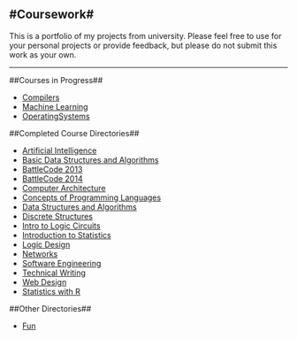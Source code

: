 #Coursework#
-----------
This is a portfolio of my projects from university. Please feel free to use for your personal projects or provide feedback, but please do not submit this work as your own. 
________________

##Courses in Progress##
* [Compilers](Compilers/)
* [Machine Learning](MachineLearning/)
* [OperatingSystems](OperatingSystems/)

##Completed Course Directories##
* [Artificial Intelligence](Previous%20Classes/Artificial%20Intelligence/)
* [Basic Data Structures and Algorithms](Previous%20Classes/Basic%20Data%20Structures/)
* [BattleCode 2013](Previous%20Classes/BattleCode2013/)
* [BattleCode 2014](Previous%20Classes/BattleCode2014/)
* [Computer Architecture](Previous%20Classes/Computer%20Architecture/)
* [Concepts of Programming Languages](Previous%20Classes/Concepts%20of%20Programming%20Languages/)
* [Data Structures and Algorithms](Previous%20Classes/Data%20Structures/)
* [Discrete Structures](Previous%20Classes/Discrete%20Structures/)
* [Intro to Logic Circuits](Previous%20Classes/Intro%20to%20Logic%20Circuits/)
* [Introduction to Statistics](Previous%20Classes/Introduction%20to%20Statistics)
* [Logic Design](Previous%20Classes/Logic%20Design/)
* [Networks](Previous%20Classes/Networks)
* [Software Engineering](Previous%20Classes/Software%20Engineering)
* [Technical Writing](Previous%20Classes/Technical%20Writing)
* [Web Design](Previous%20Classes/Web%20Design/)
* [Statistics with R](Previous%20Classes/stat217)


##Other Directories##
* [Fun](Fun/)
